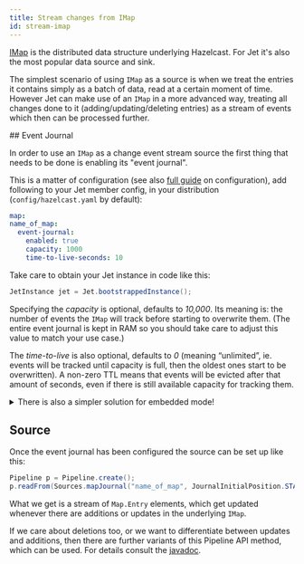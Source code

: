 ```yaml
---
title: Stream changes from IMap
id: stream-imap
---
```


[IMap](https://docs.hazelcast.org/docs/latest-dev/javadoc/com/hazelcast/map/IMap.html)
is the distributed data structure underlying Hazelcast. For Jet it's
also the most popular data source and sink.

The simplest scenario of using `IMap` as a source is when we treat the
entries it contains simply as a batch of data, read at a certain moment
of time. However Jet can make use of an `IMap` in a more advanced way,
treating all changes done to it (adding/updating/deleting entries) as
a stream of events which then can be processed further.

## Event Journal

In order to use an `IMap` as a change event stream source the first
thing that needs to be done is enabling its "event journal".

This is a matter of configuration (see also
[full guide](https://jet-start.sh/docs/operations/configuration) on
configuration), add following to your Jet member config, in your
 distribution
(`config/hazelcast.yaml` by default):

```yaml
map:
name_of_map:
  event-journal:
    enabled: true
    capacity: 1000
    time-to-live-seconds: 10
```

Take care to obtain your Jet instance in code like this:

```java
JetInstance jet = Jet.bootstrappedInstance();
```

Specifying the _capacity_ is optional, defaults to _10,000_. Its
meaning is: the number of events the `IMap` will track before starting
to overwrite them. (The entire event journal is kept in RAM so you
should take care to adjust this value to match your use case.)

The _time-to-live_ is also optional, defaults to _0_ (meaning
“unlimited”, ie. events will be tracked until capacity is full, then
the oldest ones start to be overwritten). A non-zero TTL means that
events will be evicted after that amount of seconds, even if there is
still available capacity for tracking them.

<details>
  <summary>There is also a simpler solution for embedded mode!</summary>

  When using Jet in the embedded mode the same effect can be achieved
  more simply, via programmatic configuration:

  ```java
  JetConfig cfg = new JetConfig();
  cfg.getHazelcastConfig()
     .getMapEventJournalConfig("name_of_map")
     .setEnabled(true)
     .setCapacity(1000)         // how many events to keep before evicting
     .setTimeToLiveSeconds(10); // evict events older than this
  JetInstance jet = Jet.newJetInstance(cfg);
  ```

</details>

## Source

Once the event journal has been configured the source can be set up like
this:

```java
Pipeline p = Pipeline.create();
p.readFrom(Sources.mapJournal("name_of_map", JournalInitialPosition.START_FROM_OLDEST));
```

What we get is a stream of `Map.Entry` elements, which get updated
whenever there are additions or updates in the underlying `IMap`.

If we care about deletions too, or we want to differentiate between
updates and additions, then there are further variants of this
Pipeline API method, which can be used. For details consult the
[javadoc](https://docs.hazelcast.org/docs/jet/latest-dev/javadoc/com/hazelcast/jet/pipeline/Sources.html#mapJournal-java.lang.String-com.hazelcast.jet.pipeline.JournalInitialPosition-com.hazelcast.function.FunctionEx-com.hazelcast.function.PredicateEx-).
